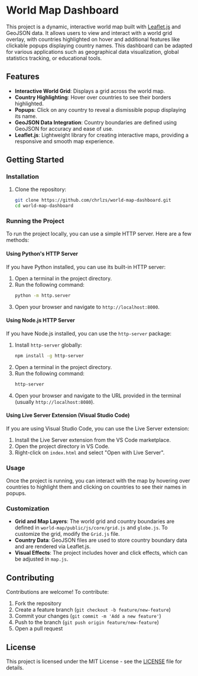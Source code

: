 # World Map Dashboard

This project is a dynamic, interactive world map built with [Leaflet.js](https://leafletjs.com/) and GeoJSON data. It allows users to view and interact with a world grid overlay, with countries highlighted on hover and additional features like clickable popups displaying country names. This dashboard can be adapted for various applications such as geographical data visualization, global statistics tracking, or educational tools.

## Features

- **Interactive World Grid**: Displays a grid across the world map.
- **Country Highlighting**: Hover over countries to see their borders highlighted.
- **Popups**: Click on any country to reveal a dismissible popup displaying its name.
- **GeoJSON Data Integration**: Country boundaries are defined using GeoJSON for accuracy and ease of use.
- **Leaflet.js**: Lightweight library for creating interactive maps, providing a responsive and smooth map experience.

## Getting Started

### Installation

1. Clone the repository:
   ```bash
   git clone https://github.com/chrlzs/world-map-dashboard.git
   cd world-map-dashboard
   ```

### Running the Project

To run the project locally, you can use a simple HTTP server. Here are a few methods:

#### Using Python's HTTP Server

If you have Python installed, you can use its built-in HTTP server:

1. Open a terminal in the project directory.
2. Run the following command:
   ```bash
   python -m http.server
   ```
3. Open your browser and navigate to `http://localhost:8000`.

#### Using Node.js HTTP Server

If you have Node.js installed, you can use the `http-server` package:

1. Install `http-server` globally:
   ```bash
   npm install -g http-server
   ```
2. Open a terminal in the project directory.
3. Run the following command:
   ```bash
   http-server
   ```
4. Open your browser and navigate to the URL provided in the terminal (usually `http://localhost:8080`).

#### Using Live Server Extension (Visual Studio Code)

If you are using Visual Studio Code, you can use the Live Server extension:

1. Install the Live Server extension from the VS Code marketplace.
2. Open the project directory in VS Code.
3. Right-click on `index.html` and select "Open with Live Server".

### Usage

Once the project is running, you can interact with the map by hovering over countries to highlight them and clicking on countries to see their names in popups.

### Customization

- **Grid and Map Layers**: The world grid and country boundaries are defined in `world-map/public/js/core/grid.js` and `globe.js`. To customize the grid, modify the `Grid.js` file.
- **Country Data**: GeoJSON files are used to store country boundary data and are rendered via Leaflet.js.
- **Visual Effects**: The project includes hover and click effects, which can be adjusted in `map.js`.

## Contributing

Contributions are welcome! To contribute:

1. Fork the repository
2. Create a feature branch (`git checkout -b feature/new-feature`)
3. Commit your changes (`git commit -m 'Add a new feature'`)
4. Push to the branch (`git push origin feature/new-feature`)
5. Open a pull request

## License

This project is licensed under the MIT License - see the [LICENSE](LICENSE) file for details.
